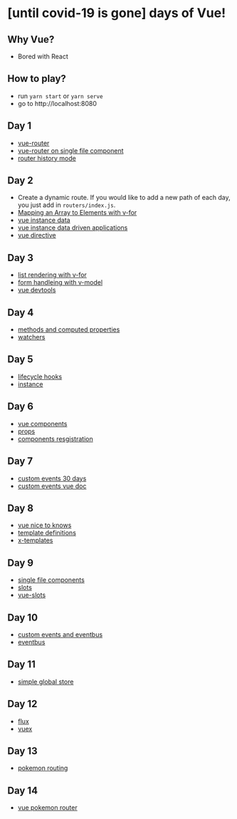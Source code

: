 # [until covid-19 is gone] days of Vue!

## Why Vue?

- Bored with React

## How to play?

- run `yarn start` or `yarn serve`
- go to http://localhost:8080

## Day 1

- [vue-router](https://router.vuejs.org/)
- [vue-router on single file component](https://appdividend.com/2018/12/28/vue-router-tutorial-with-example-how-to-use-routing-in-vuejs/)
- [router history mode](https://router.vuejs.org/guide/essentials/history-mode.html#example-server-configurations)

## Day 2

- Create a dynamic route. If you would like to add a new path of each day, you just add in `routers/index.js`.
- [Mapping an Array to Elements with v-for](https://vuejs.org/v2/guide/list.html#Mapping-an-Array-to-Elements-with-v-for)
- [vue instance data](https://www.newline.co/30-days-of-vue/day-02-the-vue-instance---data)
- [vue instance data driven applications](https://www.newline.co/30-days-of-vue/day-03-the-vue-instance---data-driven-applications)
- [vue directive](https://www.newline.co/30-days-of-vue/day-04-vue-directives)

## Day 3

- [list rendering with v-for](https://www.newline.co/30-days-of-vue/day-05-list-rendering-with-v-for)
- [form handleing with v-model](https://www.newline.co/30-days-of-vue/day-06-form-handling-with-v-model)
- [vue devtools](https://www.newline.co/30-days-of-vue/day-07-vue-devtools)

## Day 4

- [methods and computed properties](https://www.newline.co/30-days-of-vue/day-08-methods-and-computed-properties)
- [watchers](https://www.newline.co/30-days-of-vue/day-09-watchers)

## Day 5

- [lifecycle hooks](https://www.newline.co/30-days-of-vue/day-10-lifecycle-hooks)
- [instance](https://vuejs.org/v2/guide/instance.html)

## Day 6

- [vue components](https://www.newline.co/30-days-of-vue/day-11-vue-components---global-components)
- [props](https://www.newline.co/30-days-of-vue/day-12-vue-components---props)
- [components resgistration](https://vuejs.org/v2/guide/components-registration.html)

## Day 7

- [custom events 30 days](https://www.newline.co/30-days-of-vue/day-13-vue-components---custom-events)
- [custom events vue doc](https://vuejs.org/v2/guide/components-custom-events.html)

## Day 8

- [vue nice to knows](https://www.newline.co/30-days-of-vue/day-14-vue-components---nice-to-knows)
- [template definitions](https://www.newline.co/30-days-of-vue/day-15-vue-components---template-definitions)
- [x-templates](https://vuejs.org/v2/guide/components-edge-cases.html#X-Templates)

## Day 9

- [single file components](https://www.newline.co/30-days-of-vue/day-17-single-file-components)
- [slots](https://vuejs.org/v2/guide/components-slots.html)
- [vue-slots](https://flaviocopes.com/vue-slots/)

## Day 10

- [custom events and eventbus](https://www.newline.co/30-days-of-vue/day-19-custom-events-and-the-eventbus)
- [eventbus](https://blog.logrocket.com/using-event-bus-in-vue-js-to-pass-data-between-components/)

## Day 11

- [simple global store](https://www.newline.co/30-days-of-vue/day-20-simple-global-store)

## Day 12

- [flux](https://www.newline.co/30-days-of-vue/day-21-introduction-to-flux)
- [vuex](https://www.newline.co/30-days-of-vue/day-22-vuex)

## Day 13

- [pokemon routing](https://www.newline.co/30-days-of-vue/day-23-introduction-to-routing)

## Day 14

- [vue pokemon router](https://www.newline.co/30-days-of-vue/day-24-vue-router)
